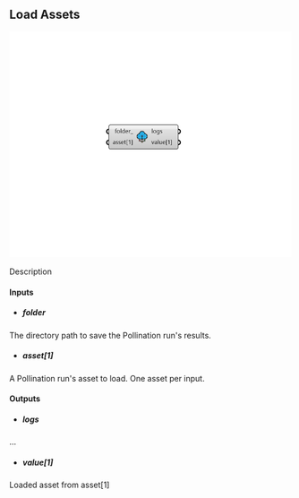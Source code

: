 ## Load Assets

![](../../images/components/Load_Assets.png)


Description 

#### Inputs
* ##### folder 
The directory path to save the Pollination run's results. 
* ##### asset[1] 
A Pollination run's asset to load. One asset per input. 

#### Outputs
* ##### logs
... 
* ##### value[1]
Loaded asset from asset[1] 
